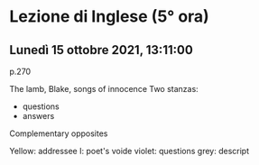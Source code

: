 #  Lezione di Inglese (5° ora)
## Lunedì 15 ottobre 2021, 13:11:00

p.270

The lamb, Blake, songs of innocence
Two stanzas: 

* questions
* answers

Complementary opposites

Yellow: addressee
I: poet's voide
violet: questions
grey: descript
<!--stackedit_data:
eyJoaXN0b3J5IjpbLTE2MjAyNDY3MThdfQ==
-->